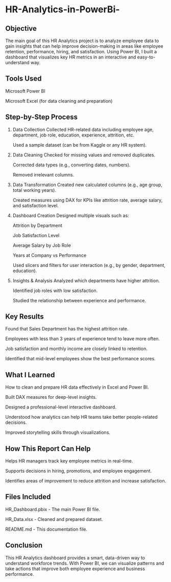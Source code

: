 # HR-Analytics-in-PowerBi-


## Objective
The main goal of this HR Analytics project is to analyze employee data to gain insights that can help improve decision-making in areas like employee retention, performance, hiring, and satisfaction. Using Power BI, I built a dashboard that visualizes key HR metrics in an interactive and easy-to-understand way.

## Tools Used
Microsoft Power BI

Microsoft Excel (for data cleaning and preparation)

## Step-by-Step Process
1. Data Collection
   Collected HR-related data including employee age, department, job role, education, experience, attrition, etc.
   
   Used a sample dataset (can be from Kaggle or any HR system).
   
2. Data Cleaning
   Checked for missing values and removed duplicates.
   
   Corrected data types (e.g., converting dates, numbers).
   
   Removed irrelevant columns.

3. Data Transformation
   Created new calculated columns (e.g., age group, total working years).
   
   Created measures using DAX for KPIs like attrition rate, average salary, and satisfaction level.

4. Dashboard Creation
   Designed multiple visuals such as:
   
   Attrition by Department
   
   Job Satisfaction Level
   
   Average Salary by Job Role
   
   Years at Company vs Performance
   
   Used slicers and filters for user interaction (e.g., by gender, department, education).

5. Insights & Analysis
   Analyzed which departments have higher attrition.
   
   Identified job roles with low satisfaction.
   
   Studied the relationship between experience and performance.

## Key Results
   Found that Sales Department has the highest attrition rate.
   
   Employees with less than 3 years of experience tend to leave more often.
   
   Job satisfaction and monthly income are closely linked to retention.
   
   Identified that mid-level employees show the best performance scores.

## What I Learned
   How to clean and prepare HR data effectively in Excel and Power BI.
   
   Built DAX measures for deep-level insights.
   
   Designed a professional-level interactive dashboard.
   
   Understood how analytics can help HR teams take better people-related decisions.
   
   Improved storytelling skills through visualizations.

## How This Report Can Help
   Helps HR managers track key employee metrics in real-time.
   
   Supports decisions in hiring, promotions, and employee engagement.
   
   Identifies areas of improvement to reduce attrition and increase satisfaction.

## Files Included
   HR_Dashboard.pbix - The main Power BI file.
   
   HR_Data.xlsx - Cleaned and prepared dataset.
   
   README.md - This documentation file.

## Conclusion
This HR Analytics dashboard provides a smart, data-driven way to understand workforce trends. With Power BI, we can visualize patterns and take actions that improve both employee experience and business performance.

 
  
